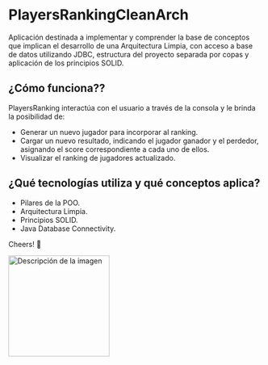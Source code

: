 # PlayersRankingCleanArch

Aplicación destinada a implementar y comprender la base de conceptos que implican el desarrollo de una Arquitectura Limpia, con acceso a base de datos utilizando JDBC, estructura del proyecto separada por copas y aplicación de los principios SOLID.

## ¿Cómo funciona??

PlayersRanking interactúa con el usuario a través de la consola y le brinda la posibilidad de:
- Generar un nuevo jugador para incorporar al ranking.
- Cargar un nuevo resultado, indicando el jugador ganador y el perdedor, asignando el score correspondiente a cada uno de ellos.
- Visualizar el ranking de jugadores actualizado.

## ¿Qué tecnologías utiliza y qué conceptos aplica?

- Pilares de la POO.
- Arquitectura Limpia.
- Principios SOLID.
- Java Database Connectivity.

Cheers! 🚀

<img src="https://user-images.githubusercontent.com/69772530/231925894-05a49350-fb31-4955-9e8e-761cffcebb01.png" alt="Descripción de la imagen" width="200" height="200">




